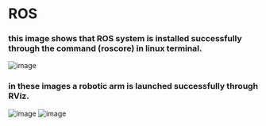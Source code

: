 # ROS

### this image shows that ROS system is installed successfully through the command (roscore) in linux terminal.
![image](https://github.com/oAmadu/ROS/assets/90242708/46e13a2c-8eeb-4cea-9ba8-ec6ca7375b4b)

### in these images a robotic arm is launched successfully through RViz.
![image](https://github.com/oAmadu/ROS/assets/90242708/4d788227-8e39-4158-ba8b-ed93ed748ab8)
![image](https://github.com/oAmadu/ROS/assets/90242708/4b8443de-59a3-4be2-b0fd-b4d271539544)

